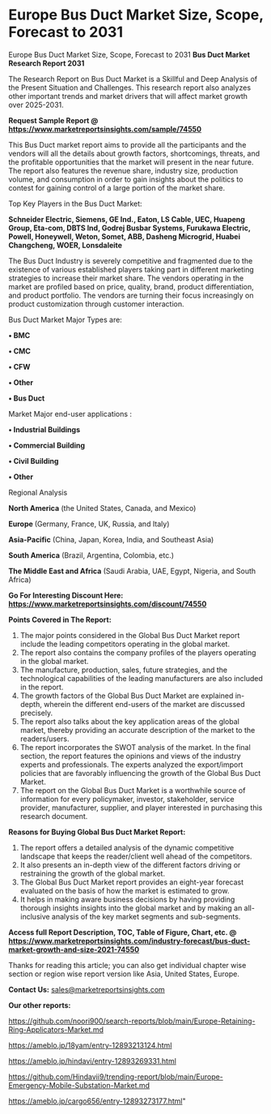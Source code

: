 # Europe Bus Duct Market Size, Scope, Forecast to 2031
 Europe Bus Duct Market Size, Scope, Forecast to 2031
<strong>Bus Duct Market Research Report 2031</strong>

The Research Report on Bus Duct Market is a Skillful and Deep Analysis of the Present Situation and Challenges. This research report also analyzes other important trends and market drivers that will affect market growth over 2025-2031.

<strong>Request Sample Report @ <a href=https://www.marketreportsinsights.com/sample/74550>https://www.marketreportsinsights.com/sample/74550</a></strong>

This Bus Duct market report aims to provide all the participants and the vendors will all the details about growth factors, shortcomings, threats, and the profitable opportunities that the market will present in the near future. The report also features the revenue share, industry size, production volume, and consumption in order to gain insights about the politics to contest for gaining control of a large portion of the market share.

Top Key Players in the Bus Duct Market:

<strong>Schneider Electric, Siemens, GE Ind., Eaton, LS Cable, UEC, Huapeng Group, Eta-com, DBTS Ind, Godrej Busbar Systems, Furukawa Electric, Powell, Honeywell, Weton, Somet, ABB, Dasheng Microgrid, Huabei Changcheng, WOER, Lonsdaleite</strong>

The Bus Duct Industry is severely competitive and fragmented due to the existence of various established players taking part in different marketing strategies to increase their market share. The vendors operating in the market are profiled based on price, quality, brand, product differentiation, and product portfolio. The vendors are turning their focus increasingly on product customization through customer interaction.

Bus Duct Market Major Types are:

<strong>• BMC

• CMC

• CFW

• Other

• Bus Duct</strong>

Market Major end-user applications :

<strong>• Industrial Buildings

• Commercial Building

• Civil Building

• Other</strong>

Regional Analysis

</u><strong><b>North America</b></strong> (the United States, Canada, and Mexico)

<strong><b>Europe </b></strong>(Germany, France, UK, Russia, and Italy)

<strong><b>Asia-Pacific</b></strong> (China, Japan, Korea, India, and Southeast Asia)

<strong><b>South America</b></strong> (Brazil, Argentina, Colombia, etc.)

<strong><b>The Middle East and Africa</b></strong> (Saudi Arabia, UAE, Egypt, Nigeria, and South Africa)

<strong>Go For Interesting Discount Here: <a href=https://www.marketreportsinsights.com/discount/74550>https://www.marketreportsinsights.com/discount/74550</a></strong>

<strong>Points Covered in The Report:</strong>
<ol>
  <li>The major points considered in the Global Bus Duct Market report include the leading competitors operating in the global market.</li>
  <li>The report also contains the company profiles of the players operating in the global market.</li>
  <li>The manufacture, production, sales, future strategies, and the technological capabilities of the leading manufacturers are also included in the report.</li>
  <li>The growth factors of the Global Bus Duct Market are explained in-depth, wherein the different end-users of the market are discussed precisely.</li>
  <li>The report also talks about the key application areas of the global market, thereby providing an accurate description of the market to the readers/users.</li>
  <li>The report incorporates the SWOT analysis of the market. In the final section, the report features the opinions and views of the industry experts and professionals. The experts analyzed the export/import policies that are favorably influencing the growth of the Global Bus Duct Market.</li>
  <li>The report on the Global Bus Duct Market is a worthwhile source of information for every policymaker, investor, stakeholder, service provider, manufacturer, supplier, and player interested in purchasing this research document.</li>
</ol>
<strong>Reasons for Buying Global Bus Duct Market Report:</strong>

<ol>
  <li>The report offers a detailed analysis of the dynamic competitive landscape that keeps the reader/client well ahead of the competitors.</li>
  <li>It also presents an in-depth view of the different factors driving or restraining the growth of the global market.</li>
  <li>The Global Bus Duct Market report provides an eight-year forecast evaluated on the basis of how the market is estimated to grow.</li>
  <li>It helps in making aware business decisions by having providing thorough insights insights into the global market and by making an all-inclusive analysis of the key market segments and sub-segments.</li>
</ol>
<strong>Access full Report Description, TOC, Table of Figure, Chart, etc. @ <a href=https://www.marketreportsinsights.com/industry-forecast/bus-duct-market-growth-and-size-2021-74550>https://www.marketreportsinsights.com/industry-forecast/bus-duct-market-growth-and-size-2021-74550</a></strong>


Thanks for reading this article; you can also get individual chapter wise section or region wise report version like Asia, United States, Europe.

<strong>Contact Us:</strong>
sales@marketreportsinsights.com

<strong>Our other reports:</strong>

<a href=https://github.com/noori900/search-reports/blob/main/Europe-Retaining-Ring-Applicators-Market.md>https://github.com/noori900/search-reports/blob/main/Europe-Retaining-Ring-Applicators-Market.md</a>

<a href=https://ameblo.jp/18yam/entry-12893213124.html>https://ameblo.jp/18yam/entry-12893213124.html</a>

<a href=https://ameblo.jp/hindavi/entry-12893269331.html>https://ameblo.jp/hindavi/entry-12893269331.html</a>

<a href=https://github.com/Hindavii9/trending-report/blob/main/Europe-Emergency-Mobile-Substation-Market.md>https://github.com/Hindavii9/trending-report/blob/main/Europe-Emergency-Mobile-Substation-Market.md</a>

<a href=https://ameblo.jp/cargo656/entry-12893273177.html>https://ameblo.jp/cargo656/entry-12893273177.html</a>"
